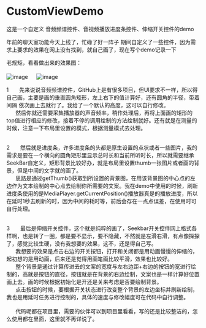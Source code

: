 # CustomViewDemo
这是一个自定义 音频频谱控件、音视频播放进度条控件、伸缩开关控件的demo

年前的聊天室功能今天上线了，忙碌了好一阵子
期间自定义了一些控件，因为需求上要求的效果在网上没有找到，就自己画了，现在写个demo记录一下

老规矩，看看做出来的效果图：
<br><br>
 ![image](https://github.com/weioule/CustomViewDemo/blob/master/app/img/img01.jpg) 　
 ![image](https://github.com/weioule/CustomViewDemo/blob/master/app/img/img02.jpg) 　
  
  1 &nbsp;&nbsp;&nbsp;&nbsp;&nbsp;&nbsp;先来说说音频频谱控件，GitHub上是有很多项目，但UI要求不一样，所以得自己画，主要是画的垂直圆角矩形，左上右下的值计算好，还有圆角的半径，带着间隔 依次画上去就行了。我给了一个默认的高度，这可以自行修改。
  <br>
 &nbsp;&nbsp;&nbsp;&nbsp;&nbsp;&nbsp;然后你就还需要采集播放器的声音频率，稍作处理后，再将上面画的矩形的top值进行相应的修改，接着不停的调用绘制的方法绘制就好。还有就是在测量的时候，注意一下布局里设置的模式，根据测量模式去处理。
 <br><br>
  
  2 &nbsp;&nbsp;&nbsp;&nbsp;&nbsp;&nbsp;然后就是进度条，许多进度条的头都是原生设置的点状或者一些图片，我的需求是要在一个横向的圆角矩形里显示总时长和当前所听时长，所以就需要继承SeekBar自定义，矩形背景比较好办，就是布局里设置thumb一张图片或者画的背景，但是中间的文字就的画了。
  <br>
 &nbsp;&nbsp;&nbsp;&nbsp;&nbsp;&nbsp;思路是通过getThumb()获取到所设置的背景图，在用该背景图的中心点的左边作为文本绘制的中心点去绘制你所需要的文案。我在demo中使用的时候，刷新进度条使用的是MediaPlayer.getCurrentPosition()播放器真是的播放进度，所以在延时1秒去刷新的时，因为中间的耗时等，前后会存在一点点误差，在使用时可自行处理。
 <br><br>
 
 3 &nbsp;&nbsp;&nbsp;&nbsp;&nbsp;&nbsp;最后是伸缩开关控件，这个就是纯粹的画了，Seekbar开关控件网上格式各样啊，也是转了一圈，都是要不显示，要不隐藏，不然就是左滑右滑，有点像探探了，感觉比较生硬，没有我想要的效果，这不，还是得自己写。
 <br>
  &nbsp;&nbsp;&nbsp;&nbsp;&nbsp;&nbsp;我想要的效果是点击右边的开关按钮，打开和关闭都是用动画慢慢的伸缩的，起初想的是用动画，后来还是觉得用画笔画比较平滑，效果也比较好。
 <br>
  &nbsp;&nbsp;&nbsp;&nbsp;&nbsp;&nbsp;整个背景是通过计算传进去的文案的宽度与左右边距+右边的按钮的宽进行绘制的，高就是按钮的直径，按钮就是在背景的右边绘制，文案也是一样计算好位置画上去。画的时候根据初始化是开还是关来考虑是否要绘制背景。
 <br>
 &nbsp;&nbsp;&nbsp;&nbsp;&nbsp;&nbsp;点击按钮的时候，要根据开关状态进行改变整个背景的左边坐标并刷新绘制，我也是用延时任务进行控制的，具体的速度与修改幅度可在代码中自行调整。
<br>
<br>
 &nbsp;&nbsp;&nbsp;&nbsp;&nbsp;&nbsp;代码呢都在项目里，需要的伙伴可以到项目里看看，写的还是比较整洁的，怎么使用都在里面，这里就不再详说了。
<br>
<br>


 
 
  

